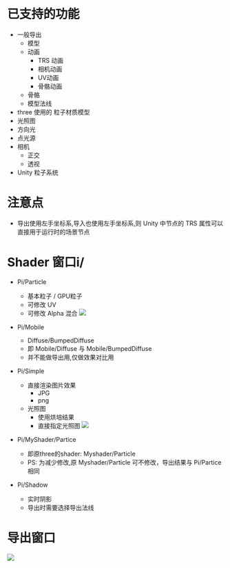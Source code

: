 # 已支持的功能
* 一般导出
    + 模型
    + 动画
        + TRS 动画
        + 相机动画
        + UV动画
        + 骨骼动画
    + 骨骼
    + 模型法线
* three 使用的 粒子材质模型
* 光照图
* 方向光
* 点光源
* 相机
    + 正交
    + 透视
* Unity 粒子系统

# 注意点
* 导出使用左手坐标系,导入也使用左手坐标系,则 Unity 中节点的 TRS 属性可以直接用于运行时的场景节点

# Shader 窗口i/
* Pi/Particle
    + 基本粒子 / GPU粒子
    + 可修改 UV
    + 可修改 Alpha 混合
    ![](/uploads/front_library/images/m_550b35cf341b741e29c53a18b9dd3420_r.png)
* Pi/Mobile
    + Diffuse/BumpedDiffuse
    + 即 Mobile/Diffuse 与 Mobile/BumpedDiffuse
    + 并不能做导出用,仅做效果对比用
* Pi/Simple
    + 直接渲染图片效果
        + JPG
        + png
    + 光照图
        + 使用烘培结果
        + 直接指定光照图
![](/uploads/front_library/images/m_18cdb23b4944fa40d0a8bc05b7c4b651_r.png)

* Pi/MyShader/Partice
    + 即原three的shader: Myshader/Particle
    + PS: 为减少修改,原 Myshader/Particle 可不修改，导出结果与 Pi/Partice 相同
* Pi/Shadow
    + 实时阴影
    + 导出时需要选择导出法线

# 导出窗口
![](/uploads/front_library/images/m_81517ae30eaa7b0da447fc09c583d8c0_r.png)